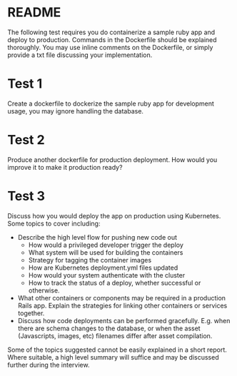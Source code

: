 # README
The following test requires you do containerize a sample ruby app and deploy to production. Commands in the Dockerfile should be explained thoroughly.
You may use inline comments on the Dockerfile, or simply provide a txt file discussing your implementation.

# Test 1
Create a dockerfile to dockerize the sample ruby app for development usage, you may ignore handling the database.

# Test 2
Produce another dockerfile for production deployment. How would you improve it to make it production ready?

# Test 3
Discuss how you would deploy the app on production using Kubernetes. Some topics to cover including:
- Describe the high level flow for pushing new code out
  - How would a privileged developer trigger the deploy
  - What system will be used for building the containers
  - Strategy for tagging the container images
  - How are Kubernetes deployment.yml files updated
  - How would your system authenticate with the cluster
  - How to track the status of a deploy, whether successful or otherwise.
- What other containers or components may be required in a production Rails app. Explain the strategies for linking other containers or services together.
- Discuss how code deployments can be performed gracefully. E.g. when there are schema changes to the database, or when the asset (Javascripts, images, etc) filenames differ after asset compilation.

Some of the topics suggested cannot be easily explained in a short report. Where suitable, a high level summary will suffice and may be discussed further during the interview.

